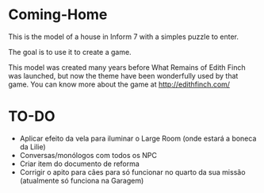 # Coming-Home

This is the model of a house in Inform 7 with a simples puzzle to enter.

The goal is to use it to create a game.

This model was created many years before What Remains of Edith Finch was launched, 
  but now the theme have been wonderfully used by that game.
  You can know more about the game at http://edithfinch.com/

# TO-DO

- Aplicar efeito da vela para iluminar o Large Room (onde estará a boneca da Lilie)
- Conversas/monólogos com todos os NPC
- Criar item do documento de reforma 
- Corrigir o apito para cães para só funcionar no quarto da sua missão (atualmente só funciona na Garagem)
